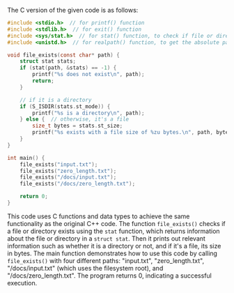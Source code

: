 The C version of the given code is as follows:
```c
#include <stdio.h>  // for printf() function
#include <stdlib.h>  // for exit() function
#include <sys/stat.h>  // for stat() function, to check if file or directory exists
#include <unistd.h>  // for realpath() function, to get the absolute path of a file/directory

void file_exists(const char* path) {
    struct stat stats;
    if (stat(path, &stats) == -1) {
        printf("%s does not exist\n", path);
        return;
    }

    // if it is a directory
    if (S_ISDIR(stats.st_mode)) {
        printf("%s is a directory\n", path);
    } else {  // otherwise, it's a file
        size_t bytes = stats.st_size;
        printf("%s exists with a file size of %zu bytes.\n", path, bytes);
    }
}

int main() {
    file_exists("input.txt");
    file_exists("zero_length.txt");
    file_exists("/docs/input.txt");
    file_exists("/docs/zero_length.txt");

    return 0;
}
```
This code uses C functions and data types to achieve the same functionality as the original C++ code. The function `file_exists()` checks if a file or directory exists using the `stat` function, which returns information about the file or directory in a `struct stat`. Then it prints out relevant information such as whether it is a directory or not, and if it's a file, its size in bytes.
The main function demonstrates how to use this code by calling `file_exists()` with four different paths: "input.txt", "zero_length.txt", "/docs/input.txt" (which uses the filesystem root), and "/docs/zero_length.txt". The program returns 0, indicating a successful execution.
